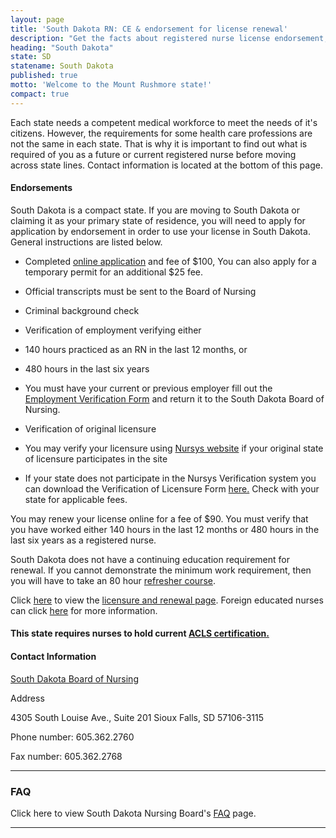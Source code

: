 ```yaml
---
layout: page
title: 'South Dakota RN: CE & endorsement for license renewal'
description: "Get the facts about registered nurse license endorsement, renewal, and continuing education in South Dakota. Keep your nursing credentials valid and up to date.\r"
heading: "South Dakota"
state: SD
statename: South Dakota
published: true
motto: 'Welcome to the Mount Rushmore state!'
compact: true
---
```


Each state needs a competent medical workforce to meet the needs of it's citizens. However, the requirements for some health care professions are not the same in each state. That is why it is important to find out what is required of you as a future or current registered nurse before moving across state lines. Contact information is located at the bottom of this page.

#### Endorsements

South Dakota is a compact state. If you are moving to South Dakota or claiming it as your primary state of residence, you will need to apply for application by endorsement in order to use your license in South Dakota. General instructions are listed below.

*   Completed [online application](https://www.sdbon.org/rn_lpn/) and fee of $100, You can also apply for a temporary permit for an additional $25 fee.
    
*   Official transcripts must be sent to the Board of Nursing
    
*   Criminal background check
    
*   Verification of employment verifying either
    
  *   140 hours practiced as an RN in the last 12 months, or
        
  *   480 hours in the last six years
        
  *   You must have your current or previous employer fill out the [Employment Verification Form](https://www.sdbon.org/userfiles/EmploymentVerification.pdf) and return it to the South Dakota Board of Nursing.
        
*   Verification of original licensure
    
  *   You may verify your licensure using [Nursys website](https://www.nursys.com) if your original state of licensure participates in the site
        
  *   If your state does not participate in the Nursys Verification system you can download the Verification of Licensure Form [here.](https://www.sdbon.org/userfiles/verifyLicense.pdf) Check with your state for applicable fees.
        

You may renew your license online for a fee of $90. You must verify that you have worked either 140 hours in the last 12 months or 480 hours in the last six years as a registered nurse.

South Dakota does not have a continuing education requirement for renewal. If you cannot demonstrate the minimum work requirement, then you will have to take an 80 hour [refresher course](https://doh.sd.gov/boards/nursing/Refreshers.aspx).

Click [here](https://doh.sd.gov/licensing-and-records/boards/nurses-facility-administrators/licensing-requirements/) to view the [licensure and renewal page](https://doh.sd.gov/licensing-and-records/boards/nurses-facility-administrators/licensing-requirements/). Foreign educated nurses can click [here](https://doh.sd.gov/media/xekhhaov/internationalrnlpnendorsement.pdf) for more information.

#### This state requires nurses to hold current [ACLS certification.](https://www.acls.net/south-dakota-acls-pals-bls)

#### Contact Information

[South Dakota Board of Nursing](https://doh.sd.gov/licensing-and-records/boards/nurses-facility-administrators/)

Address

4305 South Louise Ave., Suite 201
Sioux Falls, SD 57106-3115

Phone number: 605.362.2760

Fax number: 605.362.2768

* * *

### FAQ

Click here to view South Dakota Nursing Board's [FAQ](https://doh.sd.gov/boards/nursing/faq.aspx) page.

* * *
